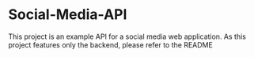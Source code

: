 # Social-Media-API
This project is an example API for a social media web application. As this project features only the backend, please refer to the README 
